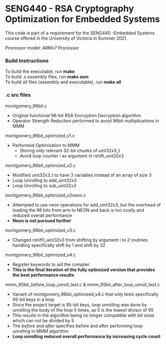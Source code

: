 # SENG440 - RSA Cryptography Optimization for Embedded Systems
This code is part of a requirement for the SENG440 -Embedded Systems course offered in the University of Victoria in Summer 2021.

Processor model: ARMv7 Processor

### Build Instructions
To build the executable, run **make**\
To build .s assembly files, run **make asm**\
To build all files (assembly and executable), run **make all**

### .c src files
montgomery_96bit.c
- Original functional 96-bit RSA Encryption Decryption algorithm
- Operator Strength Reduction performed to avoid 96bit multiplications in MMM
	
montgomery_96bit_optimized_v1.c
- Performed Optimization to MMM
    - Storing only relevant 32-bit chunks of uint32x3_t
    - Avoid loop counter i as argument in rshift_uint32x3
	
montgomery_96bit_optimized_v2.c
- Modified uint32x3_t to have 3 variables instead of an array of size 3
- Loop Unrolling to add_uint32x3
- Loop Unrolling to sub_uint32x3

montgomery_96bit_optimized_v2neon.c
- Attempted to use neon operations for add_uint32x3, but the overhead of loading the 96 bits from arm to NEON and back is too costly and reduced overall performance
- **Neon is not pursued further**

montgomery_96bit_optimized_v3.c
- Changed rshift1_uint32x3 from shifting by argument i to 2 routines handling specifically shift by 1 and shift by 32

montgomery_96bit_optimized_v4.c
- Register keywords to aid the compiler
- **This is the final iteration of the fully optimized version that provides the best performance results**

mmm_95bit_before_loop_unroll_test.c & mmm_95bit_after_loop_unroll_test.c
- Variant of montgomery_96bit_optimized_v4.c that only tests specifically 95-bit keys in a loop
- Since the project target is 95-bit keys, loop unrolling was done by unrolling the body of the loop 5 times, as 5 is the lowest divisor of 95
- This results in the algorithm being no longer compatible with bit sizes which can not be divided by 5
- The <em>before</em> and <em>after</em> specifies before and after performing loop unrolling in MMM algorithm
- **Loop unrolling reduced overall performance by increasing cycle count**
